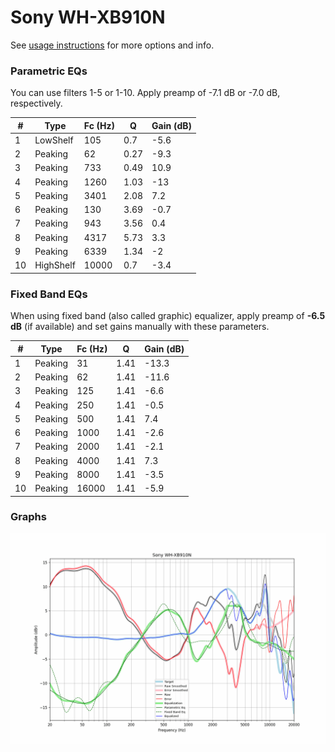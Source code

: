 # Sony WH-XB910N
See [usage instructions](https://github.com/jaakkopasanen/AutoEq#usage) for more options and info.

### Parametric EQs
You can use filters 1-5 or 1-10. Apply preamp of -7.1 dB or -7.0 dB, respectively.

|   # | Type      |   Fc (Hz) |    Q |   Gain (dB) |
|-----|-----------|-----------|------|-------------|
|   1 | LowShelf  |       105 | 0.7  |        -5.6 |
|   2 | Peaking   |        62 | 0.27 |        -9.3 |
|   3 | Peaking   |       733 | 0.49 |        10.9 |
|   4 | Peaking   |      1260 | 1.03 |       -13   |
|   5 | Peaking   |      3401 | 2.08 |         7.2 |
|   6 | Peaking   |       130 | 3.69 |        -0.7 |
|   7 | Peaking   |       943 | 3.56 |         0.4 |
|   8 | Peaking   |      4317 | 5.73 |         3.3 |
|   9 | Peaking   |      6339 | 1.34 |        -2   |
|  10 | HighShelf |     10000 | 0.7  |        -3.4 |

### Fixed Band EQs
When using fixed band (also called graphic) equalizer, apply preamp of **-6.5 dB** (if available) and set gains manually with these parameters.

|   # | Type    |   Fc (Hz) |    Q |   Gain (dB) |
|-----|---------|-----------|------|-------------|
|   1 | Peaking |        31 | 1.41 |       -13.3 |
|   2 | Peaking |        62 | 1.41 |       -11.6 |
|   3 | Peaking |       125 | 1.41 |        -6.6 |
|   4 | Peaking |       250 | 1.41 |        -0.5 |
|   5 | Peaking |       500 | 1.41 |         7.4 |
|   6 | Peaking |      1000 | 1.41 |        -2.6 |
|   7 | Peaking |      2000 | 1.41 |        -2.1 |
|   8 | Peaking |      4000 | 1.41 |         7.3 |
|   9 | Peaking |      8000 | 1.41 |        -3.5 |
|  10 | Peaking |     16000 | 1.41 |        -5.9 |

### Graphs
![](./Sony%20WH-XB910N.png)

